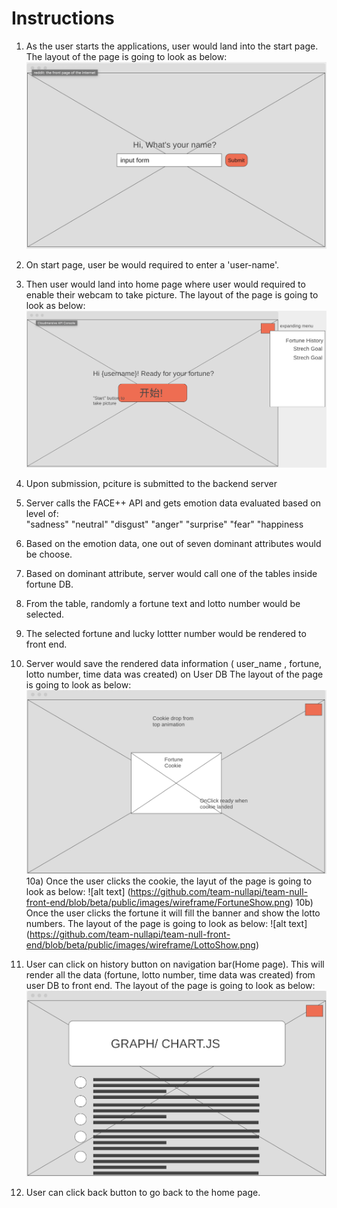 # Instructions

1) As the user starts the applications, user would land into the start page. 
  The layout of the page is going to look as below:
  ![alt text](https://github.com/team-nullapi/team-null-front-end/blob/beta/public/images/wireframe/UserInputPage.png)

2) On start page, user be would required to enter a 'user-name'.

3) Then user would land into home page where user would required to enable their webcam to take picture. The layout of the page is going to look as below: 
![alt text](https://github.com/team-nullapi/team-null-front-end/blob/beta/public/images/wireframe/StartPage.png)

4) Upon submission, pciture is submitted to the backend server
5) Server calls the FACE++ API and gets emotion data evaluated based on level of:  
  "sadness"
  "neutral"
  "disgust"
  "anger"
  "surprise"
  "fear"
  "happiness
6) Based on the emotion data, one out of seven dominant attributes would be choose. 
7) Based on dominant attribute, server would call one of the tables inside fortune DB.
8) From the table, randomly a fortune text and lotto number would be selected.
9) The selected fortune and lucky lottter number would be rendered to front end. 
10) Server would save the rendered data information ( user_name , fortune, lotto number, time data was created) on User DB
The layout of the page is going to look as below:
![alt text](https://github.com/team-nullapi/team-null-front-end/blob/beta/public/images/wireframe/CookieShow.png)
  10a) Once the user clicks the cookie, the layut of the page is going to look as below:
![alt text] (https://github.com/team-nullapi/team-null-front-end/blob/beta/public/images/wireframe/FortuneShow.png)
  10b) Once the user clicks the fortune it will fill the banner and show the lotto numbers. The layout of the page is going to look as below:
  ![alt text] (https://github.com/team-nullapi/team-null-front-end/blob/beta/public/images/wireframe/LottoShow.png)
11) User can click on history button on navigation bar(Home page). This will render all the data (fortune, lotto number, time data was created) from user DB to front end. 
The layout of the page is going to look as below:
![alt text](https://github.com/team-nullapi/team-null-front-end/blob/beta/public/images/wireframe/UserDataPage.png)
12) User can click back button to go back to the home page. 



